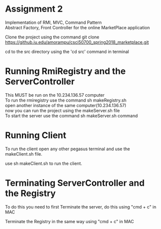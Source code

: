 # Assignment 2  
Implementation of RMI, MVC, Command Pattern  
Abstract Factory, Front Controller for the online MarketPlace application  

Clone the project using the command git clone https://github.iu.edu/amorampu/csci50700_spring2018_marketplace.git  

cd to the src directory using the 'cd src' command in terminal  

# Running RmiRegistry and the ServerController
This MUST be run on the 10.234.136.57 computer  
To run the rmiregistry use the command sh makeRegistry.sh  
open another instance of the same computer(10.234.136.57)        
now you can run the project using the makeServer.sh file  
To start the server use the command sh makeServer.sh command

# Running Client

To run the client open any other pegasus terminal and use the makeClient.sh file.  

use sh makeClient.sh to run the client.  

# Terminating ServerController and the Registry
To do this you need to first Terminate the server, do this using "cmd + c" in MAC  

Terminate the Registry in the same way using "cmd + c" in MAC
